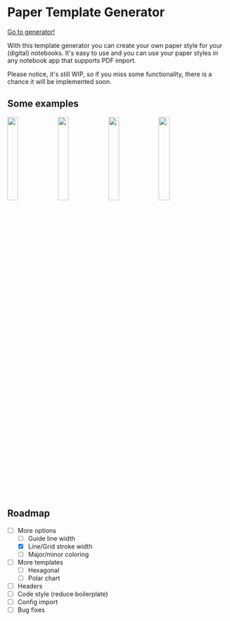 # Paper Template Generator

[Go to generator!](https://nordnord.github.io/paper_template_generator/)

With this template generator you can create your own paper style for your (digital) notebooks.
It's easy to use and you can use your paper styles in any notebook app that supports PDF import.

Please notice, it's still WIP, so if you miss some functionality, there is a chance it will be implemented soon.

## Some examples

<p float="left">
  <img src="repo_images/crosses_right.png" width="22%">
  <img src="repo_images/dots_line.png" width="22%">
  <img src="repo_images/lines_left.png" width="22%">
  <img src="repo_images/dots_dark.png" width="22%">
</p>

## Roadmap

- [ ] More options
  - [ ] Guide line width
  - [x] Line/Grid stroke width
  - [ ] Major/minor coloring
- [ ] More templates
  - [ ] Hexagonal
  - [ ] Polar chart
- [ ] Headers
- [ ] Code style (reduce boilerplate)
- [ ] Config import
- [ ] Bug fixes
